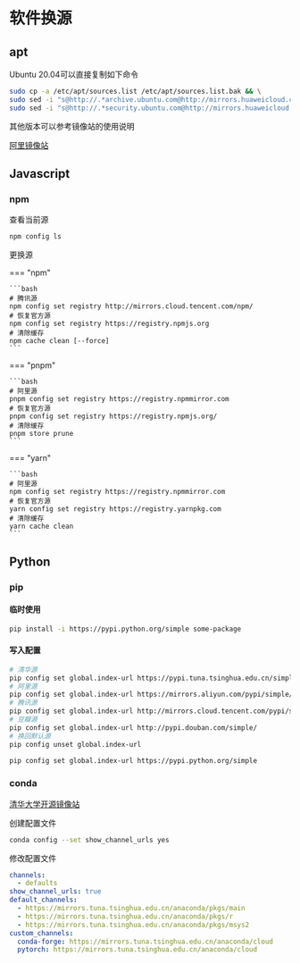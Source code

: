 # 软件换源

## apt

Ubuntu 20.04可以直接复制如下命令

```bash
sudo cp -a /etc/apt/sources.list /etc/apt/sources.list.bak && \
sudo sed -i "s@http://.*archive.ubuntu.com@http://mirrors.huaweicloud.com@g" /etc/apt/sources.list && \
sudo sed -i "s@http://.*security.ubuntu.com@http://mirrors.huaweicloud.com@g" /etc/apt/sources.list
```
其他版本可以参考镜像站的使用说明

[阿里镜像站](https://developer.aliyun.com/mirror/ubuntu)

## Javascript

### npm

查看当前源

```bash
npm config ls
```

更换源


=== "npm"

    ```bash
    # 腾讯源
    npm config set registry http://mirrors.cloud.tencent.com/npm/
    # 恢复官方源
    npm config set registry https://registry.npmjs.org
    # 清除缓存
    npm cache clean [--force]
    ```

=== "pnpm"

    ```bash
    # 阿里源
    pnpm config set registry https://registry.npmmirror.com
    # 恢复官方源
    pnpm config set registry https://registry.npmjs.org/
    # 清除缓存
    pnpm store prune
    ```

=== "yarn"

    ```bash
    # 阿里源
    npm config set registry https://registry.npmmirror.com
    # 恢复官方源
    yarn config set registry https://registry.yarnpkg.com
    # 清除缓存
    yarn cache clean
    ```

## Python

### pip

#### 临时使用

```bash
pip install -i https://pypi.python.org/simple some-package
```

#### 写入配置

```bash
# 清华源
pip config set global.index-url https://pypi.tuna.tsinghua.edu.cn/simple
# 阿里源
pip config set global.index-url https://mirrors.aliyun.com/pypi/simple/
# 腾讯源
pip config set global.index-url http://mirrors.cloud.tencent.com/pypi/simple
# 豆瓣源
pip config set global.index-url http://pypi.douban.com/simple/
# 换回默认源
pip config unset global.index-url

pip config set global.index-url https://pypi.python.org/simple
```
### conda

[清华大学开源镜像站](https://mirrors.tuna.tsinghua.edu.cn/help/anaconda/)

创建配置文件

```bash
conda config --set show_channel_urls yes
```

修改配置文件

```yaml
channels:
  - defaults
show_channel_urls: true
default_channels:
  - https://mirrors.tuna.tsinghua.edu.cn/anaconda/pkgs/main
  - https://mirrors.tuna.tsinghua.edu.cn/anaconda/pkgs/r
  - https://mirrors.tuna.tsinghua.edu.cn/anaconda/pkgs/msys2
custom_channels:
  conda-forge: https://mirrors.tuna.tsinghua.edu.cn/anaconda/cloud
  pytorch: https://mirrors.tuna.tsinghua.edu.cn/anaconda/cloud
```
